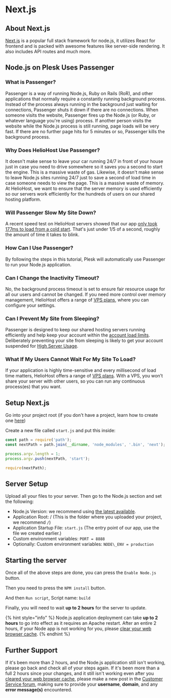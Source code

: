 # Next.js

## About Next.js

[Next.js](https://nextjs.org/) is a popular full stack framework for node.js, it utilizes React for frontend and is packed with awesome features like server-side rendering. It also includes API routes and much more.

## Node.js on Plesk Uses Passenger

### What is Passenger?

Passenger is a way of running Node.js, Ruby on Rails (RoR), and other applications that normally require a constantly running background process. Instead of the process always running in the background just waiting for connections, Passenger shuts it down if there are no connections. When someone visits the website, Passenger fires up the Node.js (or Ruby, or whatever language you're using) process. If another person visits the website while the Node.js process is still running, page loads will be very fast. If there are no further page hits for 5 minutes or so, Passenger kills the background process.

### Why Does HelioHost Use Passenger?

It doesn't make sense to leave your car running 24/7 in front of your house just in case you need to drive somewhere so it saves you a second to start the engine. This is a massive waste of gas. Likewise, it doesn't make sense to leave Node.js sites running 24/7 just to save a second of load time in case someone needs to view the page. This is a massive waste of memory. At HelioHost, we want to ensure that the server memory is used efficiently so our servers work efficiently for the hundreds of users on our shared hosting platform.

### Will Passenger Slow My Site Down?

A recent speed test on HelioHost servers showed that our app [only took 177ms to load from a cold start](https://gtmetrix.com/reports/node.krydos1.heliohost.org/esvkM1p0/). That's just under 1/5 of a second, roughly the amount of time it takes to blink.

### How Can I Use Passenger?

By following the steps in this tutorial, Plesk will automatically use Passenger to run your Node.js application.

### Can I Change the Inactivity Timeout?

No, the background process timeout is set to ensure fair resource usage for all our users and cannot be changed. If you need more control over memory management, HelioHost offers a range of [VPS plans](https://heliohost.org/vps/), where you can configure your settings.

### Can I Prevent My Site from Sleeping?

Passenger is designed to keep our shared hosting servers running efficiently and help keep your account within the [account load limits](../../accounts/suspension-policy.md#account-load-limits). Deliberately preventing your site from sleeping is likely to get your account suspended for [High Server Usage](../../accounts/suspension-policy.md#high-server-usage).

### What If My Users Cannot Wait For My Site To Load?

If your application is highly time-sensitive and every millisecond of load time matters, HelioHost offers a range of [VPS plans](https://heliohost.org/vps/). With a VPS, you won’t share your server with other users, so you can run any continuous process(es) that you want.

## Setup Next.js

Go into your project root (if you don't have a project, learn how to create one [here](https://nextjs.org/learn/basics/create-nextjs-app))

Create a new file called `start.js` and put this inside:

```javascript
const path = require('path');
const nextPath = path.join(__dirname, 'node_modules', '.bin', 'next');

process.argv.length = 1;
process.argv.push(nextPath, 'start');

require(nextPath);
```

## Server Setup

Upload all your files to your server. Then go to the Node.js section and set the following:

* Node.js Version: we recommend using [the latest available](README.md#supported-versions).
* Application Root: / (This is the folder where you uploaded your project, we recommend `/`)
* Application Startup File: `start.js` (The entry point of our app, use the file we created earlier.)
* Custom environment variables: `PORT = 8888`
* Optionally: Custom environment variables: `NODE\_ENV = production`

## Starting the server

Once all of the above steps are done, you can press the `Enable Node.js` button.

Then you need to press the `NPM install` button.

And then `Run script`, Script name: `build`

Finally, you will need to wait **up to 2 hours** for the server to update.

{% hint style="info" %}
Node.js application deployment can take **up to 2 hours** to go into effect as it requires an Apache restart. After an entire 2 hours, if your Node app is not working for you, please [clear your web browser cache](../../misc/clear-your-cache.md).
{% endhint %}

## Further Support 

If it's been more than 2 hours, and the Node.js application still isn't working, please go back and check all of your steps again. If it's been more than a full 2 hours since your changes, and it still isn't working even after you [cleared your web browser cache](../misc/clear-your-cache.md), please make a new post in the [Customer Service forum](https://helionet.org/index/forum/45-customer-service/?do=add), making sure to provide your **username**, **domain**, and any **error message(s)** encountered.